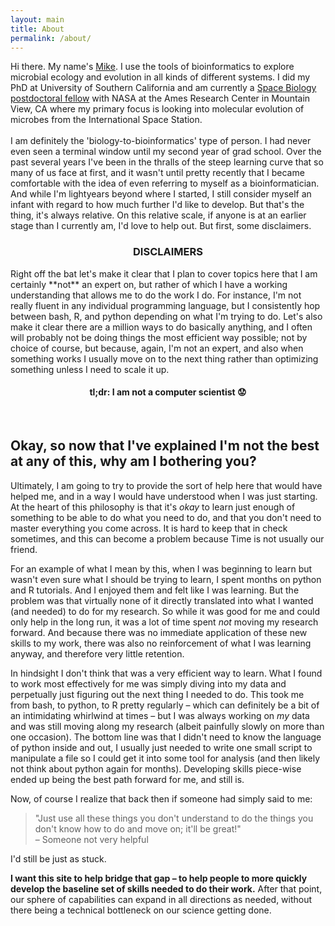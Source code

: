 ```yaml
---
layout: main
title: About
permalink: /about/
---
```


Hi there. My name's [Mike](https://twitter.com/AstrobioMike). I use the tools of bioinformatics to explore microbial ecology and evolution in all kinds of different systems. I did my PhD at University of Southern California and am currently a [Space Biology postdoctoral fellow](https://www.nasa.gov/feature/nasa-alfred-p-sloan-foundation-award-fellowships-to-study-space-station-microbes) with NASA at the Ames Research Center in Mountain View, CA where my primary focus is looking into molecular evolution of microbes from the International Space Station.  
<br>
I am definitely the 'biology-to-bioinformatics' type of person. I had never even seen a terminal window until my second year of grad school. Over the past several years I've been in the thralls of the steep learning curve that so many of us face at first, and it wasn't until pretty recently that I became comfortable with the idea of even referring to myself as a bioinformatician. And while I'm lightyears beyond where I started, I still consider myself an infant with regard to how much further I'd like to develop. But that's the thing, it's always relative. On this relative scale, if anyone is at an earlier stage than I currently am, I'd love to help out. But first, some disclaimers.
<br>

<center><h3>DISCLAIMERS</h3></center>
Right off the bat let's make it clear that I plan to cover topics here that I am certainly **not** an expert on, but rather of which I have a working understanding that allows me to do the work I do. For instance, I'm not really fluent in any individual programming language, but I consistently hop between bash, R, and python depending on what I'm trying to do. Let's also make it clear there are a million ways to do basically anything, and I often will probably not be doing things the most efficient way possible; not by choice of course, but because, again, I'm not an expert, and also when something works I usually move on to the next thing rather than optimizing something unless I need to scale it up.  
<br>

<center><h4>tl;dr: I am not a computer scientist 😟 </h4></center>
<br>

## Okay, so now that I've explained I'm not the best at any of this, why am I bothering you?
Ultimately, I am going to try to provide the sort of help here that would have helped me, and in a way I would have understood when I was just starting. At the heart of this philosophy is that it's *okay* to learn just enough of something to be able to do what you need to do, and that you don't need to master everything you come across. It is hard to keep that in check sometimes, and this can become a problem because Time is not usually our friend.  

For an example of what I mean by this, when I was beginning to learn but wasn't even sure what I should be trying to learn, I spent months on python and R tutorials. And I enjoyed them and felt like I was learning. But the problem was that virtually none of it directly translated into what I wanted (and needed) to do for my research. So while it was good for me and could only help in the long run, it was a lot of time spent *not* moving my research forward. And because there was no immediate application of these new skills to my work, there was also no reinforcement of what I was learning anyway, and therefore very little retention. 

In hindsight I don't think that was a very efficient way to learn. What I found to work most effectively for me was simply diving into my data and perpetually just figuring out the next thing I needed to do. This took me from bash, to python, to R pretty regularly – which can definitely be a bit of an intimidating whirlwind at times – but I was always working on *my* data and was still moving along my research (albeit painfully slowly on more than one occasion). The bottom line was that I didn't need to know the language of python inside and out, I usually just needed to write one small script to manipulate a file so I could get it into some tool for analysis (and then likely not think about python again for months). Developing skills piece-wise ended up being the best path forward for me, and still is.  

Now, of course I realize that back then if someone had simply said to me: 
<blockquote>"Just use all these things you don't understand to do the things you don't know how to do and move on; it'll be great!" 
<div class="blockquote-author"> – Someone not very helpful</div>
</blockquote>


I'd still be just as stuck.

**I want this site to help bridge that gap – to help people to more quickly develop the baseline set of skills needed to do their work.** After that point, our sphere of capabilities can expand in all directions as needed, without there being a technical bottleneck on our science getting done.
